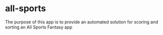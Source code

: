 # all-sports

The purpose of this app is to provide an automated solution for scoring and sorting an All Sports Fantasy app